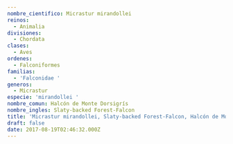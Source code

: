 ```yaml
---
nombre_cientifico: Micrastur mirandollei
reinos:
  - Animalia
divisiones:
  - Chordata
clases:
  - Aves
ordenes:
  - Falconiformes
familias:
  - 'Falconidae '
generos:
  - Micrastur
especie: 'mirandollei '
nombre_comun: Halcón de Monte Dorsigrís
nombre_ingles: Slaty-backed Forest-Falcon
title: 'Micrastur mirandollei, Slaty-backed Forest-Falcon, Halcón de Monte Dorsigrís'
draft: false
date: 2017-08-19T02:46:32.000Z
---
```


